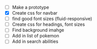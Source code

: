 - [ ] Make a prototype
- [x] Create css for navbar
- [ ] find good font sizes (fluid-responsive)
- [ ] Create css for headings, font sizes
- [ ] Find background imahge
- [ ] Add in list of pokemon
- [ ] Add in search abilities
